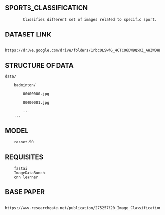 ## SPORTS_CLASSIFICATION

          	Classifies different set of images related to specific sport.
	  
## DATASET LINK

          	https://drive.google.com/drive/folders/1rbc0LSwhG_4CTC06DW9Q5XZ_AHZWDHLl
	  
## STRUCTURE OF DATA

	data/

		badminton/
	
			00000000.jpg
			
			00000001.jpg
			
			...
		...
		
## MODEL

	  	resnet-50
      
## REQUISITES
      
      	fastai
      	ImageDataBunch
      	cnn_learner
     
## BASE PAPER

	 	https://www.researchgate.net/publication/275257620_Image_Classification_Using_Convolutional_Neural_Networks

